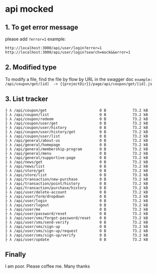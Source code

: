 # api mocked

## 1. To get error message

please add ```?error=1```
example:

 ```example
 http://localhost:3000/api/user/login?error=1
 http://localhost:3000/api/user/login?search=mock&&error=1
 ```

## 2. Modified type

To modify a file, find the file by flow by URL in the swagger doc
```example: /api/coupon/get/[id]  -> {{projectDir}}/page/api/coupon/get/[id].js```

## 3. List tracker

```list tracker
├ λ /api/coupon/get                        0 B            73.2 kB
├ λ /api/coupon/list                       0 B            73.2 kB
├ λ /api/coupon/redeem                     0 B            73.2 kB
├ λ /api/coupon/user/get                   0 B            73.2 kB
├ λ /api/coupon/user/history               0 B            73.2 kB
├ λ /api/coupon/user/history/get           0 B            73.2 kB
├ λ /api/coupon/user/list                  0 B            73.2 kB
├ λ /api/general/about-us                  0 B            73.2 kB
├ λ /api/general/homepage                  0 B            73.2 kB
├ λ /api/general/membership-program        0 B            73.2 kB
├ λ /api/general/menu                      0 B            73.2 kB
├ λ /api/general/supportive-page           0 B            73.2 kB
├ λ /api/news/get                          0 B            73.2 kB
├ λ /api/news/list                         0 B            73.2 kB
├ λ /api/store/get                         0 B            73.2 kB
├ λ /api/store/list                        0 B            73.2 kB
├ λ /api/transaction/new-purchase          0 B            73.2 kB
├ λ /api/transaction/point/history         0 B            73.2 kB
├ λ /api/transaction/purchase/history      0 B            73.2 kB
├ λ /api/user/delete-account               0 B            73.2 kB
├ λ /api/user/form/dropdown                0 B            73.2 kB
├ λ /api/user/login                        0 B            73.2 kB
├ λ /api/user/logout                       0 B            73.2 kB
├ λ /api/user/me                           0 B            73.2 kB
├ λ /api/user/password/reset               0 B            73.2 kB
├ λ /api/user/sms/forgot-password/reset    0 B            73.2 kB
├ λ /api/user/sms/send-verify              0 B            73.2 kB
├ λ /api/user/sms/sign-up                  0 B            73.2 kB
├ λ /api/user/sms/sign-up/request          0 B            73.2 kB
├ λ /api/user/sms/sign-up/verify           0 B            73.2 kB
├ λ /api/user/update                       0 B            73.2 kB
```

## Finally

 I am poor. Please coffee me. Many thanks
